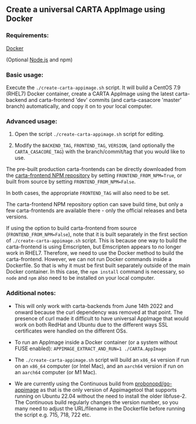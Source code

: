 ## Create a universal CARTA AppImage using Docker

### Requirements:

[Docker](https://www.docker.com/)

(Optional [Node.js](https://nodejs.org/) and npm)

### Basic usage:

Execute the `./create-carta-appimage.sh` script. It will build a CentOS 7.9 (RHEL7) Docker container, create a CARTA AppImage using the latest carta-backend and carta-frontend 'dev' commits (and carta-casacore 'master' branch) automatically, and copy it on to your local computer.

### Advanced usage:

1. Open the script `./create-carta-appimage.sh` script for editing.

2. Modify the `BACKEND_TAG`, `FRONTEND_TAG`, `VERSION`, (and optionally the `CARTA_CASACORE_TAG`) with the branch/commit/tag that you would like to use.

 The pre-built production carta-frontends can be directly downloaded from the 
[carta-frontend NPM repository](https://www.npmjs.com/package/carta-frontend) by setting `FRONTEND_FROM_NPM=True`, or built from source by 
setting `FRONTEND_FROM_NPM=False`. 

 In both cases, the appropriate `FRONTEND_TAG` will also need to be set.

 The carta-frontend NPM repository option can save build time, but only a few carta-frontends are available there - only the official releases and beta versions. 

 If using the option to build carta-frontend from source (`FRONTEND_FROM_NPM=False`), note that it is built separately in the first section of `./create-carta-appimage.sh` script. 
 This is because one way to build the carta-frontend is using Emscripten, but Emscripten appears to no longer work in RHEL7. Therefore, we need to use the Docker method to build the carta-frontend. However, we can not run Docker commands inside a Dockerfile. So that is why it must be first built separately outside of the main Docker container. In this case, the `npm install` command is necessary, so `node` and `npm` also need to be installed on your local computer.

### Additional notes:

- This will only work with carta-backends from June 14th 2022 and onward because the curl dependency was removed at that point. The presence of curl made it difficult to have universal AppImage that would work on both RedHat and Ubuntu due to the different ways SSL certificates were handled on the different OSs.

- To run an AppImage inside a Docker container (or a system without FUSE enabled): `APPIMAGE_EXTRACT_AND_RUN=1 ./CARTA.AppImage`

- The `./create-carta-appimage.sh` script will build an `x86_64` version if run on an `x86_64` computer (or Intel Mac), and an `aarch64` version if run on an `aarch64` computer (or M1 Mac).

- We are currently using the Continuous build from [probonopd/go-appimage](https://github.com/probonopd/go-appimage) as that is the only version of 
Appimagetool that supports running on Ubuntu 22.04 without the need to install the older libfuse-2. The Continuous build regularly changes the version 
number, so you many need to adjust the URL/filename in the Dockerfile before running the script e.g. 715, 718, 722 etc.
